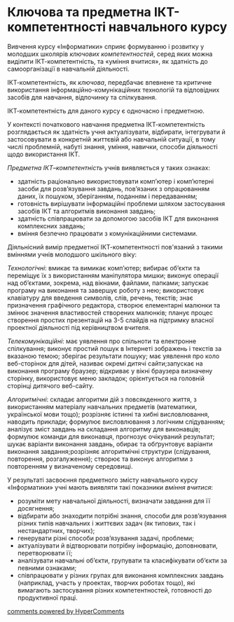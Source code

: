 <div id="hypercomments_widget" class="js-hypercomments-widget invisible"></div>

Ключова та предметна ІКТ-компетентності навчального курсу
=============================================
<p>Вивчення курсу «Інформатики» сприяє формуванню і розвитку у молодших школярів <i>ключових компетентностей</i>, серед яких можна виділити ІКТ-компетентність, та «уміння вчитися», як здатність до самоорганізації в навчальній діяльності.</p>
<p>ІКТ-компетентність, як <i>ключова</i>, передбачає впевнене та критичне використання інформаційно-комунікаційних технологій та відповідних засобів для навчання, відпочинку та спілкування.</p>
<p>ІКТ-компетентність для даного курсу є одночасно і предметною.</p>
<p>У контексті початкового навчання предметна ІКТ-компетентність розглядається як здатність учня актуалізувати, відбирати, інтегрувати й застосовувати в конкретній життєвій або навчальній ситуації, в тому числі проблемній, набуті знання, уміння, навички, способи діяльності щодо використання ІКТ.</p>
<p><i>Предметна ІКТ–компетентність</i> учнів виявляється у таких ознаках:
<ul>
<li>здатність раціонально використовувати комп’ютер і комп’ютерні засоби для розв’язування завдань, пов’язаних з опрацюванням даних, їх пошуком, зберіганням, поданням і передаванням;</li>
<li>готовність вирішувати інформаційні проблеми шляхом застосування засобів ІКТ та алгоритмів виконання завдань;</li>
<li>здатність співпрацювати за допомогою засобів ІКТ для виконання комплексних завдань;</li>
<li>вміння безпечно працювати з комунікаційними системами.</li>
</ul>
<p>Діяльнісний вимір предметної ІКТ-компетентності пов'язаний з такими вміннями учнів молодшого шкільного віку:</p>
<p><i>Технологічні</i>: вмикає та вимикає комп’ютер; вибирає об’єкти та переміщує їх з використанням маніпулятора мишки; виконує операції над об’єктами, зокрема, над вікнами, файлами, папками; запускає програму на виконання та завершує роботу з нею; використовує клавіатуру для введення символів, слів, речень, текстів; знає призначення графічного редактора, створює елементарні малюнки та змінює значення властивостей створених малюнків; планує процес створення простих презентацій на 3-5 слайдів на підтримку власної проектної діяльності під керівництвом вчителя.</p>
<p><i>Телекомунікаційні</i>: має уявлення про спільноти та електронне спілкування; виконує простий пошук в Інтернеті зображень і текстів за вказаною темою; зберігає результати пошуку; має уявлення про коло веб-сторінок для дітей, називає окремі дитячі сайти;запускає на виконання програму браузер; відкриває у вікні браузера визначену сторінку, використовує меню закладок; орієнтується на головній сторінці дитячого веб-сайту.</p>
<p><i>Алгоритмічні</i>: складає алгоритми дій з повсякденного життя, з використанням матеріалу навчальних предметів (математики, української мови тощо); розрізняє істинні та хибні висловлювання, наводить приклади; формулює висловлювання з логічним слідуванням; аналізує зміст завдань на складання алгоритму для виконавців; формулює команди для виконавця, прогнозує очікуваний результат; шукає варіанти виконання завдань, обирає та обґрунтовує варіанти виконання завдання;розрізняє алгоритмічні структури (слідування, повторення, розгалуження); створює та виконує алгоритми з повторенням у визначеному середовищі.</p>
<p>У результаті засвоєння предметного змісту навчального курсу «Інформатики» учні мають виявляти такі показники <i>вміння вчитися</i>:
<ul>
<li>розуміти мету навчальної діяльності, визначати завдання для її досягнення;</li>
<li>відбирати або знаходити потрібні знання, способи для розв’язування різних типів навчальних і життєвих задач (як типових, так і нестандартних, творчих);</li>
<li>генерувати різні способи розв’язування задачі, проблеми;</li>
<li>актуалізувати й відтворювати потрібну інформацію, доповнювати, перетворювати її;</li>
<li>аналізувати навчальні об’єкти, групувати та класифікувати об‘єкти за певними ознаками;</li>
<li>співпрацювати у різних групах для виконання комплексних завдань (наприклад, участь у проектах, творчих роботах тощо), які вимагають застосування різних компетентностей, готовності до продуктивної праці.</li>
</ul>

<div class="js-hypercomments-container">
<a href="http://hypercomments.com" class="hc-link" title="comments widget">comments powered by HyperComments</a>
</div>